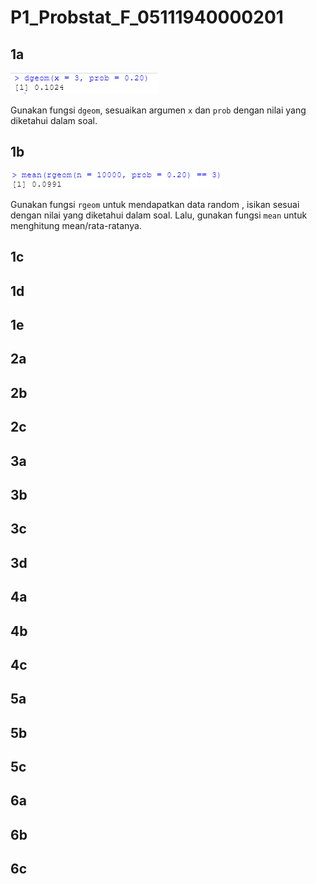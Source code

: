 # P1_Probstat_F_05111940000201

## 1a
![alt text](https://github.com/rizaldinur/P1_Probstat_F_05111940000201/blob/main/screenshot/1a.png)

Gunakan fungsi ``dgeom``, sesuaikan argumen ``x`` dan ``prob`` dengan nilai yang diketahui dalam soal.

## 1b
![alt text](https://github.com/rizaldinur/P1_Probstat_F_05111940000201/blob/main/screenshot/1b.png)

Gunakan fungsi ``rgeom`` untuk mendapatkan data random , isikan sesuai dengan nilai yang diketahui dalam soal. Lalu, gunakan fungsi ``mean`` untuk menghitung mean/rata-ratanya.
## 1c
## 1d
## 1e

## 2a
## 2b
## 2c

## 3a
## 3b
## 3c
## 3d

## 4a
## 4b
## 4c

## 5a
## 5b
## 5c

## 6a
## 6b
## 6c
